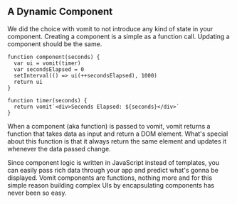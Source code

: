 ## A Dynamic Component

We did the choice with vomit to not introduce any kind of state in your component. Creating a component is a simple as a function call. Updating a component should be the same.

```vomit
function component(seconds) {
  var ui = vomit(timer)
  var secondsElapsed = 0
  setInterval(() => ui(++secondsElapsed), 1000)
  return ui
}

function timer(seconds) {
  return vomit`<div>Seconds Elapsed: ${seconds}</div>`
}
```

When a component (aka function) is passed to vomit, vomit returns a function that takes data as input and return a DOM element. What's special about this function is that it always return the same element and updates it whenever the data passed change.

Since component logic is written in JavaScript instead of templates, you can easily pass rich data through your app and predict what's gonna be displayed. Vomit components are functions, nothing more and for this simple reason building complex UIs by encapsulating components has never been so easy.
